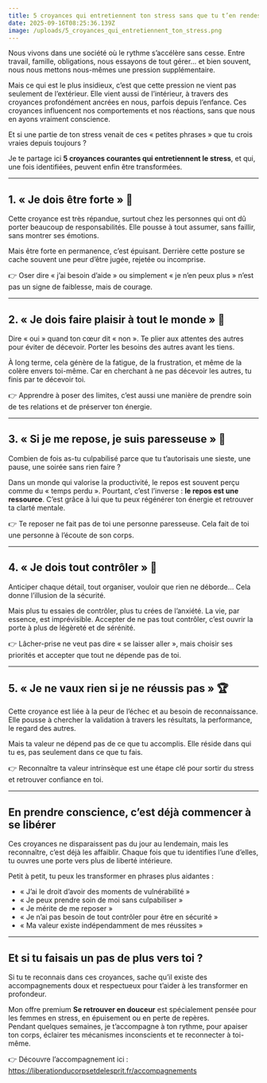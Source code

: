 ```yaml
---
title: 5 croyances qui entretiennent ton stress sans que tu t’en rendes compte
date: 2025-09-16T08:25:36.139Z
image: /uploads/5_croyances_qui_entretiennent_ton_stress.png
---
```

Nous vivons dans une société où le rythme s’accélère sans cesse. Entre travail, famille, obligations, nous essayons de tout gérer… et bien souvent, nous nous mettons nous-mêmes une pression supplémentaire.

Mais ce qui est le plus insidieux, c’est que cette pression ne vient pas seulement de l’extérieur. Elle vient aussi de l’intérieur, à travers des croyances profondément ancrées en nous, parfois depuis l’enfance. Ces croyances influencent nos comportements et nos réactions, sans que nous en ayons vraiment conscience.

Et si une partie de ton stress venait de ces « petites phrases » que tu crois vraies depuis toujours ?

Je te partage ici **5 croyances courantes qui entretiennent le stress**, et qui, une fois identifiées, peuvent enfin être transformées.

- - -

## 1. « Je dois être forte » 💪

Cette croyance est très répandue, surtout chez les personnes qui ont dû porter beaucoup de responsabilités. Elle pousse à tout assumer, sans faillir, sans montrer ses émotions.

Mais être forte en permanence, c’est épuisant. Derrière cette posture se cache souvent une peur d’être jugée, rejetée ou incomprise.

👉 Oser dire « j’ai besoin d’aide » ou simplement « je n’en peux plus » n’est pas un signe de faiblesse, mais de courage.

- - -

## 2. « Je dois faire plaisir à tout le monde » 🌸

Dire « oui » quand ton cœur dit « non ». Te plier aux attentes des autres pour éviter de décevoir. Porter les besoins des autres avant les tiens.

À long terme, cela génère de la fatigue, de la frustration, et même de la colère envers toi-même. Car en cherchant à ne pas décevoir les autres, tu finis par te décevoir toi.

👉 Apprendre à poser des limites, c’est aussi une manière de prendre soin de tes relations et de préserver ton énergie.

- - -

## 3. « Si je me repose, je suis paresseuse » 🛌

Combien de fois as-tu culpabilisé parce que tu t’autorisais une sieste, une pause, une soirée sans rien faire ?

Dans un monde qui valorise la productivité, le repos est souvent perçu comme du « temps perdu ». Pourtant, c’est l’inverse : **le repos est une ressource**. C’est grâce à lui que tu peux régénérer ton énergie et retrouver ta clarté mentale.

👉 Te reposer ne fait pas de toi une personne paresseuse. Cela fait de toi une personne à l’écoute de son corps.

- - -

## 4. « Je dois tout contrôler » 🔄

Anticiper chaque détail, tout organiser, vouloir que rien ne déborde… Cela donne l’illusion de la sécurité.

Mais plus tu essaies de contrôler, plus tu crées de l’anxiété. La vie, par essence, est imprévisible. Accepter de ne pas tout contrôler, c’est ouvrir la porte à plus de légèreté et de sérénité.

👉 Lâcher-prise ne veut pas dire « se laisser aller », mais choisir ses priorités et accepter que tout ne dépende pas de toi.

- - -

## 5. « Je ne vaux rien si je ne réussis pas » 🏆

Cette croyance est liée à la peur de l’échec et au besoin de reconnaissance. Elle pousse à chercher la validation à travers les résultats, la performance, le regard des autres.

Mais ta valeur ne dépend pas de ce que tu accomplis. Elle réside dans qui tu es, pas seulement dans ce que tu fais.

👉 Reconnaître ta valeur intrinsèque est une étape clé pour sortir du stress et retrouver confiance en toi.

- - -

##  En prendre conscience, c’est déjà commencer à se libérer

Ces croyances ne disparaissent pas du jour au lendemain, mais les reconnaître, c’est déjà les affaiblir. Chaque fois que tu identifies l’une d’elles, tu ouvres une porte vers plus de liberté intérieure.

Petit à petit, tu peux les transformer en phrases plus aidantes :

* « J’ai le droit d’avoir des moments de vulnérabilité »
* « Je peux prendre soin de moi sans culpabiliser »
* « Je mérite de me reposer »
* « Je n’ai pas besoin de tout contrôler pour être en sécurité »
* « Ma valeur existe indépendamment de mes réussites »

- - -

##  Et si tu faisais un pas de plus vers toi ?

Si tu te reconnais dans ces croyances, sache qu’il existe des accompagnements doux et respectueux pour t’aider à les transformer en profondeur.

Mon offre premium **Se retrouver en douceur** est spécialement pensée pour les femmes en stress, en épuisement ou en perte de repères.\
Pendant quelques semaines, je t’accompagne à ton rythme, pour apaiser ton corps, éclairer tes mécanismes inconscients et te reconnecter à toi-même.

👉 Découvre l’accompagnement ici : <https://liberationducorpsetdelesprit.fr/accompagnements>